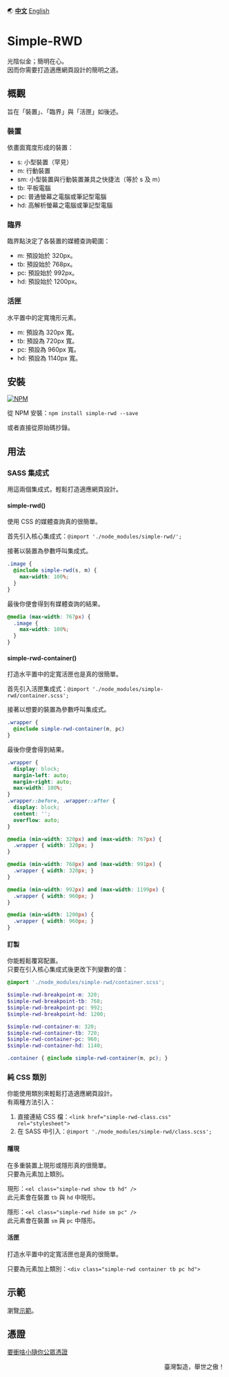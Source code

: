 :earth_asia:  [**中文**](README.zh-tw.md)  [English](README.md)

# Simple-RWD
光陰似金；簡明在心。  
因而你需要打造適應網頁設計的簡明之道。

## 概觀
旨在「裝置」、「臨界」與「活匣」如後述。

### 裝置
依畫面寬度形成的裝置：
- s: 小型裝置（罕見）
- m: 行動裝置
- sm: 小型裝置與行動裝置兼具之快捷法（等於 s 及 m）
- tb: 平板電腦
- pc: 普通螢幕之電腦或筆記型電腦
- hd: 高解析螢幕之電腦或筆記型電腦

### 臨界
臨界點決定了各裝置的媒體查詢範圍：
- m: 預設始於 320px。
- tb: 預設始於 768px。
- pc: 預設始於 992px。
- hd: 預設始於 1200px。

### 活匣
水平置中的定寬塊形元素。
- m: 預設為 320px 寬。
- tb: 預設為 720px 寬。
- pc: 預設為 960px 寬。
- hd: 預設為 1140px 寬。

## 安裝
[![NPM](https://nodei.co/npm/simple-rwd.png?mini=true)](https://npmjs.org/package/simple-rwd)

從 NPM 安裝：`npm install simple-rwd --save`

或者直接從原始碼抄錄。

## 用法

### SASS 集成式
用這兩個集成式，輕鬆打造適應網頁設計。

#### simple-rwd()
使用 CSS 的媒體查詢真的很簡單。

首先引入核心集成式：`@import './node_modules/simple-rwd/';`

接著以裝置為參數呼叫集成式。

```scss
.image {
  @include simple-rwd(s, m) {
    max-width: 100%;
  }
}
```

最後你便會得到有媒體查詢的結果。

```css
@media (max-width: 767px) {
  .image {
    max-width: 100%;
  }
}
```

#### simple-rwd-container()
打造水平置中的定寬活匣也是真的很簡單。

首先引入活匣集成式：`@import './node_modules/simple-rwd/container.scss';`

接著以想要的裝置為參數呼叫集成式。

```scss
.wrapper {
  @include simple-rwd-container(m, pc)
}
```

最後你便會得到結果。

```css
.wrapper {
  display: block;
  margin-left: auto;
  margin-right: auto;
  max-width: 100%;
}
.wrapper::before, .wrapper::after {
  display: block;
  content: '';
  overflow: auto;
}

@media (min-width: 320px) and (max-width: 767px) {
  .wrapper { width: 320px; }
}

@media (min-width: 768px) and (max-width: 991px) {
  .wrapper { width: 320px; }
}

@media (min-width: 992px) and (max-width: 1199px) {
  .wrapper { width: 960px; }
}

@media (min-width: 1200px) {
  .wrapper { width: 960px; }
}
```

#### 訂製
你能輕鬆覆寫配置。  
只要在引入核心集成式後更改下列變數的值：

```scss
@import './node_modules/simple-rwd/container.scss';

$simple-rwd-breakpoint-m: 320;
$simple-rwd-breakpoint-tb: 768;
$simple-rwd-breakpoint-pc: 992;
$simple-rwd-breakpoint-hd: 1200;

$simple-rwd-container-m: 320;
$simple-rwd-container-tb: 720;
$simple-rwd-container-pc: 960;
$simple-rwd-container-hd: 1140;

.container { @include simple-rwd-container(m, pc); }
```

### 純 CSS 類別
你能使用類別來輕鬆打造適應網頁設計。  
有兩種方法引入：

1. 直接連結 CSS 檔：`<link href="simple-rwd-class.css" rel="stylesheet">`  
2. 在 SASS 中引入：`@import './node_modules/simple-rwd/class.scss';`

#### 隱現
在多重裝置上現形或隱形真的很簡單。  
只要為元素加上類別。

現形：`<el class="simple-rwd show tb hd" />`  
此元素會在裝置 `tb` 與 `hd` 中現形。

隱形：`<el class="simple-rwd hide sm pc" />`  
此元素會在裝置 `sm` 與 `pc` 中隱形。

#### 活匣
打造水平置中的定寬活匣也是真的很簡單。

只要為元素加上類別：`<div class="simple-rwd container tb pc hd">`

## 示範
瀏覽[示範](https://chenzitw.github.io/simple-rwd/demo/)。

## 憑證
[要衝啥小隨你公眾憑證](https://github.com/chenzitw/simple-rwd/blob/master/LICENSE)

<p align="right">臺灣製造，舉世之傲！</p>
